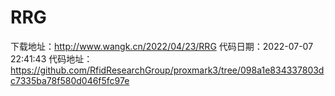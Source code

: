 # RRG
下载地址：http://www.wangk.cn/2022/04/23/RRG
代码日期：2022-07-07 22:41:43
代码地址：https://github.com/RfidResearchGroup/proxmark3/tree/098a1e834337803dc7335ba78f580d046f5fc97e
